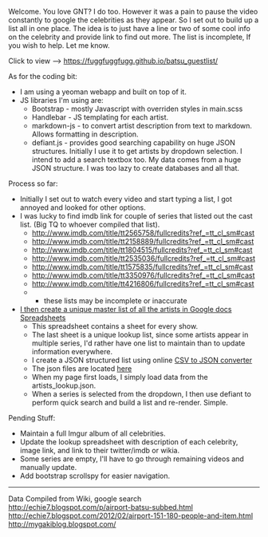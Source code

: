 Welcome. You love GNT? I do too. However it was a pain to pause the video constantly to google the celebrities as they appear. 
So I set out to build up a list all in one place. The idea is to just have a line or two of some cool info on the celebrity and provide link to find out more. The list is incomplete, If you wish to help. Let me know. 

Click to view --> https://fuggfuggfugg.github.io/batsu_guestlist/

As for the coding bit: 
* I am using a yeoman webapp and built on top of it. 
* JS libraries I'm using are:
   * Bootstrap - mostly Javascript with overriden styles in main.scss
   * Handlebar - JS templating for each artist. 
   * markdown-js - to convert artist description from text to markdown. Allows formatting in description.
   * defiant.js - provides good searching capability on huge JSON structures. Initially I use it to get artists by dropdown selection. I intend to add a search textbox too. My data comes from a huge JSON structure. I was too lazy to create databases and all that. 
   
Process so far: 
* Initially I set out to watch every video and start typing a list, I got annoyed and looked for other options. 
* I was lucky to find imdb link for couple of series that listed out the cast list. (Big TQ to whoever compiled that list). 
   * http://www.imdb.com/title/tt2565758/fullcredits?ref_=tt_cl_sm#cast
   * http://www.imdb.com/title/tt2158889/fullcredits?ref_=tt_cl_sm#cast
   * http://www.imdb.com/title/tt1804515/fullcredits?ref_=tt_cl_sm#cast
   * http://www.imdb.com/title/tt2535036/fullcredits?ref_=tt_cl_sm#cast
   * http://www.imdb.com/title/tt1575835/fullcredits?ref_=tt_cl_sm#cast
   * http://www.imdb.com/title/tt3350976/fullcredits?ref_=tt_cl_sm#cast
   * http://www.imdb.com/title/tt4216806/fullcredits?ref_=tt_cl_sm#cast
   * - these lists may be incomplete or inaccurate
* [I then create a unique master list of all the artists in Google docs Spreadsheets](https://docs.google.com/spreadsheets/d/1RzqkaOmO1_RbBnlFByUQCiR9rOvTVNQq0m1WjW_UhFE/edit?usp=sharing)
   * This spreadsheet contains a sheet for every show.
   * The last sheet is a unique lookup list, since some artists appear in multiple series, I'd rather have one list to maintain than to update information everywhere.
   * I create a JSON structured list using online [CSV to JSON converter](http://codebeautify.org/csv-to-xml-json)
   * The json files are located [here](https://github.com/fuggfuggfugg/batsu_guestlist/tree/master/app/json_lookup)
   * When my page first loads, I simply load data from the artists_lookup.json.
   * When a series is selected from the dropdown, I then use defiant to perform quick search and build a list and re-render. Simple. 
   
Pending Stuff: 
* Maintain a full Imgur album of all celebrities. 
* Update the lookup spreadsheet with description of each celebrity, image link, and link to their twitter/imdb or wikia. 
* Some series are empty, I'll have to go through remaining videos and manually update. 
* Add bootstrap scrollspy for easier navigation. 


****
Data Compiled from 
Wiki, google search
http://echie7.blogspot.com/p/airport-batsu-subbed.html
http://echie7.blogspot.com/2012/02/airport-151-180-people-and-item.html
http://mygakiblog.blogspot.com/